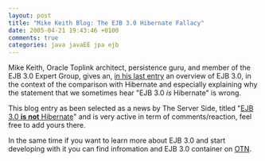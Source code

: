 ```yaml
---
layout: post
title: "Mike Keith Blog: The EJB 3.0 Hibernate Fallacy"
date: 2005-04-21 19:43:46 +0100
comments: true
categories: java javaEE jpa ejb
---
```

Mike Keith, Oracle Toplink architect, persistence guru, and member of the EJB 3.0 Expert Group, gives an, [in his last entry](http://www.jroller.com/comments/mkeith/Weblog/the_ejb_3_0_hibernate) an overview of EJB 3.0, in the context of the comparison with Hibernate and especially explaining why the statement that we sometimes hear "EJB 3.0 _is_ Hibernate" is  wrong.

This blog entry as been selected as a news by The Server Side, titled "[EJB 3.0 **is not** Hibernate](http://theserverside.com/news/thread.tss?thread_id=33450)" and is very active in term of comments/reaction, feel free to add yours there.

In the same time if you want to learn more about EJB 3.0 and start developing with it you can find infromation and EJB 3.0 container on [OTN](http://otn.oracle.com/ejb3).
